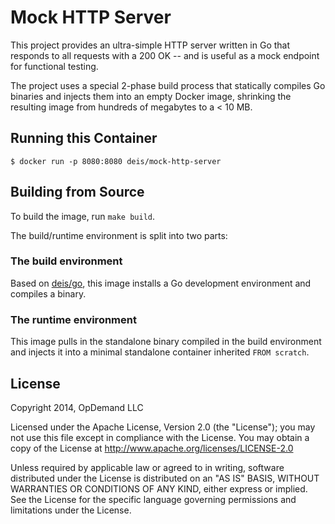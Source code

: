 Mock HTTP Server
================

This project provides an ultra-simple HTTP server written in Go
that responds to all requests with a 200 OK -- and is useful as
a mock endpoint for functional testing.

The project uses a special 2-phase build process that statically
compiles Go binaries and injects them into an empty Docker image,
shrinking the resulting image from hundreds of megabytes to a
< 10 MB.

## Running this Container

```console
$ docker run -p 8080:8080 deis/mock-http-server
```

## Building from Source

To build the image, run `make build`.

The build/runtime environment is split into two parts:

### The build environment

Based on [deis/go](https://registry.hub.docker.com/u/deis/go/),
this image installs a Go development environment and compiles a binary.

### The runtime environment

This image pulls in the standalone binary compiled in the build environment
and injects it into a minimal standalone container inherited `FROM scratch`.

## License

Copyright 2014, OpDemand LLC

Licensed under the Apache License, Version 2.0 (the "License"); you may not use this file except in compliance with the License. You may obtain a copy of the License at <http://www.apache.org/licenses/LICENSE-2.0>

Unless required by applicable law or agreed to in writing, software distributed under the License is distributed on an "AS IS" BASIS, WITHOUT WARRANTIES OR CONDITIONS OF ANY KIND, either express or implied. See the License for the specific language governing permissions and limitations under the License.

